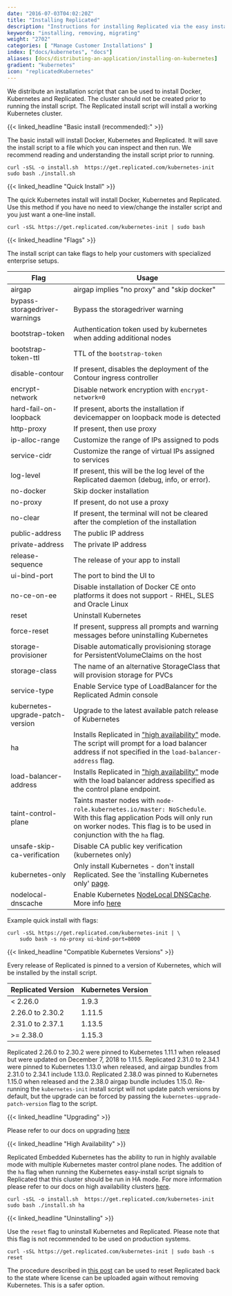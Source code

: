 ```yaml
---
date: "2016-07-03T04:02:20Z"
title: "Installing Replicated"
description: "Instructions for installing Replicated via the easy install script, manually or behind a proxy. Also includes instructions for uninstalling Replicated."
keywords: "installing, removing, migrating"
weight: "2702"
categories: [ "Manage Customer Installations" ]
index: ["docs/kubernetes", "docs"]
aliases: [docs/distributing-an-application/installing-on-kubernetes]
gradient: "kubernetes"
icon: "replicatedKubernetes"
---
```


We distribute an installation script that can be used to install Docker, Kubernetes and Replicated. The cluster should not be created prior to running the install script. The Replicated install script will install a working Kubernetes cluster.

{{< linked_headline "Basic install (recommended):" >}}

The basic install will install Docker, Kubernetes and Replicated. It will save the install script to a file which you can inspect and then run. We recommend reading and understanding the install script prior to running.

```shell
curl -sSL -o install.sh  https://get.replicated.com/kubernetes-init
sudo bash ./install.sh
```

{{< linked_headline "Quick Install" >}}

The quick Kubernetes install will install Docker, Kubernetes and Replicated. Use this method if you have no need to view/change the installer script and you just want a one-line install.

```shell
curl -sSL https://get.replicated.com/kubernetes-init | sudo bash
```

{{< linked_headline "Flags" >}}

The install script can take flags to help your customers with specialized enterprise setups.

| Flag                             | Usage                                                                                              |
| -------------------------------- | -------------------------------------------------------------------------------------------------- |
| airgap                           | airgap implies "no proxy" and "skip docker"                                                        |
| bypass-storagedriver-warnings    | Bypass the storagedriver warning                                                                   |
| bootstrap-token                  | Authentication token used by kubernetes when adding additional nodes                               |
| bootstrap-token-ttl              | TTL of the `bootstrap-token`                                                                       |
| disable-contour                  | If present, disables the deployment of the Contour ingress controller                              |
| encrypt-network                  | Disable network encryption with `encrypt-network=0`                                                |
| hard-fail-on-loopback            | If present, aborts the installation if devicemapper on loopback mode is detected                   |
| http-proxy                       | If present, then use proxy                                                                         |
| ip-alloc-range                   | Customize the range of IPs assigned to pods                                                        |
| service-cidr                     | Customize the range of virtual IPs assigned to services                                            |
| log-level                        | If present, this will be the log level of the Replicated daemon (debug, info, or error).           |
| no-docker                        | Skip docker installation                                                                           |
| no-proxy                         | If present, do not use a proxy                                                                     |
| no-clear                         | If present, the terminal will not be cleared after the completion of the installation              |
| public-address                   | The public IP address                                                                              |
| private-address                  | The private IP address                                                                             |
| release-sequence                 | The release of your app to install                                                                 |
| ui-bind-port                     | The port to bind the UI to                                                                         |
| no-ce-on-ee                      | Disable installation of Docker CE onto platforms it does not support - RHEL, SLES and Oracle Linux |
| reset                            | Uninstall Kubernetes                                                                               |
| force-reset                      | If present, suppress all prompts and warning messages before uninstalling Kubernetes               |
| storage-provisioner              | Disable automatically provisioning storage for PersistentVolumeClaims on the host                  |
| storage-class                    | The name of an alternative StorageClass that will provision storage for PVCs                       |
| service-type                     | Enable Service type of LoadBalancer for the Replicated Admin console                               |
| kubernetes-upgrade-patch-version | Upgrade to the latest available patch release of Kubernetes                                        |
| ha | Installs Replicated in ["high availability"](/docs/kubernetes/customer-installations/high-availability/) mode. The script will prompt for a load balancer address if not specified in the `load-balancer-address` flag. |
| load-balancer-address | Installs Replicated in ["high availability"](/docs/kubernetes/customer-installations/high-availability/) mode with the load balancer address specified as the control plane endpoint. |
| taint-control-plane | Taints master nodes with `node-role.kubernetes.io/master: NoSchedule`. With this flag application Pods will only run on worker nodes. This flag is to be used in conjunction with the `ha` flag. |
| unsafe-skip-ca-verification | Disable CA public key verification (kubernetes only) |
| kubernetes-only | Only install Kubernetes - don't install Replicated. See the 'installing Kubernetes only' [page](/docs/kubernetes/customer-installations/installing-k8s-only/). |
| nodelocal-dnscache | Enable Kubernetes [NodeLocal DNSCache](https://kubernetes.io/docs/tasks/administer-cluster/nodelocaldns/). More info [here](/docs/kubernetes/customer-installations/networking/#nodelocal-dnscache) |

Example quick install with flags:

```shell
curl -sSL https://get.replicated.com/kubernetes-init | \
    sudo bash -s no-proxy ui-bind-port=8000
```

{{< linked_headline "Compatible Kubernetes Versions" >}}

Every release of Replicated is pinned to a version of Kubernetes, which will be installed by the install script.

| Replicated Version | Kubernetes Version |
| ------------------ | ------------------ |
| < 2.26.0           | 1.9.3              |
| 2.26.0 to 2.30.2   | 1.11.5             |
| 2.31.0 to 2.37.1   | 1.13.5             |
| >= 2.38.0          | 1.15.3             |

Replicated 2.26.0 to 2.30.2 were pinned to Kubernetes 1.11.1 when released but were updated on December 7, 2018 to 1.11.5.
Replicated 2.31.0 to 2.34.1 were pinned to Kubernetes 1.13.0 when released, and airgap bundles from 2.31.0 to 2.34.1 include 1.13.0.
Replicated 2.38.0 was pinned to Kubernetes 1.15.0 when released and the 2.38.0 airgap bundle includes 1.15.0.
Re-running the `kubernetes-init` install script will not update patch versions by default, but the upgrade can be forced by passing the `kubernetes-upgrade-patch-version` flag to the script.

{{< linked_headline "Upgrading" >}}

Please refer to our docs on upgrading [here](../upgrading)

{{< linked_headline "High Availability" >}}

Replicated Embedded Kubernetes has the ability to run in highly available mode with multiple Kubernetes master control plane nodes. The addition of the `ha` flag when running the Kubernetes easy-install script signals to Replicated that this cluster should be run in HA mode. For more information please refer to our docs on high availability clusters [here](../high-availability).

```shell
curl -sSL -o install.sh  https://get.replicated.com/kubernetes-init
sudo bash ./install.sh ha
```

{{< linked_headline "Uninstalling" >}}

Use the `reset` flag to uninstall Kubernetes and Replicated.  Please note that this flag is not recommended to be used on production systems.

```shell
curl -sSL https://get.replicated.com/kubernetes-init | sudo bash -s reset
```

The procedure described in [this post](https://help.replicated.com/community/t/uninstall-a-kubernetes-replicated-application/295) can be used to reset Replicated back to the state where license can be uploaded again without removing Kubernetes.  This is a safer option.
